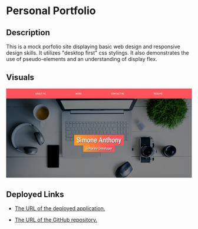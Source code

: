 # Personal Portfolio

## Description
This is a mock porfolio site displaying basic web design and
responsive design skills. It utilizes "desktop first" css
stylings. It also demonstrates the use of pseudo-elements and
an understanding of display flex.


## Visuals
![Personal Portfolio](./asset/images/personal-portfolio.png)

## Deployed Links

* [The URL of the deployed application.]()

* [The URL of the GitHub repository.](https://github.com/simone188535/Personal-Portfolio)